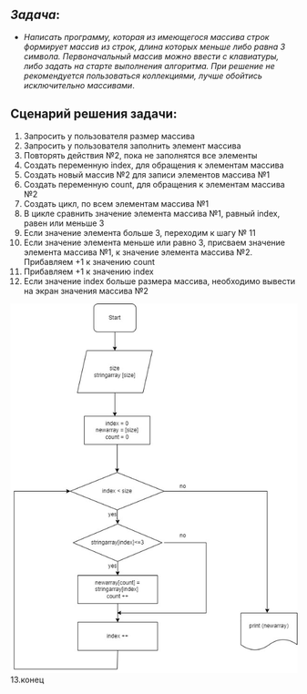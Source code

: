 ## *Задача*: 
* *Написать программу, которая из имеющегося массива строк формирует массив из строк, длина которых меньше либо равна 3 символа. Первоначальный массив можно ввести с клавиатуры, либо задать на старте выполнения алгоритма. При решение не рекомендуется пользоваться коллекциями, лучше обойтись исключительно массивами*.
## Сценарий решения задачи:
1. Запросить у пользователя размер массива
2. Запросить у пользователя заполнить элемент массива
3. Повторять действия №2, пока не заполнятся все элементы
4. Создать переменную index, для обращения к элементам массива
5. Создать новый массив №2 для записи элементов массива №1
6. Создать переменную count, для обращения к элементам массива №2
7. Создать цикл, по всем элементам массива №1
8. В цикле сравнить значение элемента массива №1, равный index, равен или меньше 3
9. Если значение элемента больше 3, переходим к шагу № 11
10. Если значение элемента меньше или равно 3, присваем значение элемента массива №1, к значение элемента массива №2. Прибавляем +1 к значению count 
11. Прибавляем +1 к значению index
12. Если значение index больше размера массива, необходимо вывести на экран значения массива №2

![блок схема](123.jpg)
13.конец


